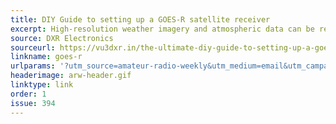 ```yaml
---
title: DIY Guide to setting up a GOES-R satellite receiver
excerpt: High-resolution weather imagery and atmospheric data can be received by Amateur Radio operators and weather enthusiasts using relatively affordable equipment.
source: DXR Electronics
sourceurl: https://vu3dxr.in/the-ultimate-diy-guide-to-setting-up-a-goes-r-series-satellite-receiver-for-high-resolution-weather-imagery/
linkname: goes-r
urlparams: '?utm_source=amateur-radio-weekly&utm_medium=email&utm_campaign=newsletter'
headerimage: arw-header.gif
linktype: link
order: 1
issue: 394
---
```

